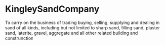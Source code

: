# KingleySandCompany
To carry on the business of  trading buying, selling, supplying and dealing in sand of all kinds, including but not limited to sharp sand, filling sand, plaster sand, laterite, gravel, aggregate and all other related building and construnction
